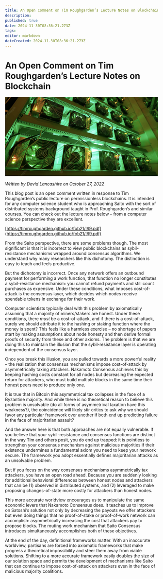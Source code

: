 ```yaml
---
title: An Open Comment on Tim Roughgarden’s Lecture Notes on Blockchain
description: 
published: true
date: 2024-11-30T08:36:21.273Z
tags: 
editor: markdown
dateCreated: 2024-11-30T08:36:21.273Z
---
```


# An Open Comment on Tim Roughgarden’s Lecture Notes on Blockchain

![an-open-comment-on.webp](/blog/an-open-comment-on.webp)

*Written by David Lancashire on October 27, 2022*

This blog post is an open comment written in response to Tim Roughgarden’s public lecture on permissionless blockchains. It is intended for any computer science student who is approaching Saito with the sort of distributed systems background taught in Prof. Roughgarden’s and similar courses. You can check out the lecture notes below – from a computer science perspective they are excellent.

[https://timroughgarden.github.io/fob21/l/l9.pdf](https://timroughgarden.github.io/fob21/l/l9.pdf)

From the Saito perspective, there are some problems though. The most significant is that it is incorrect to view public blockchains as sybil-resistance mechanisms wrapped around consensus algorithms. We understand why many researchers like this dichotomy. The distinction is easy to teach and feels productive.

But the dichotomy is incorrect. Once any network offers an outbound payment for performing a work function, that function no longer constitutes a sybil-resistance mechanism: you cannot refund payments and still count purchases as expensive. Under these conditions, what imposes cost-of-attack is the consensus layer, which decides which nodes receive spendable tokens in exchange for their work.

Computer scientists typically deal with this problem by axiomatically assuming that a majority of miners/stakers are honest. Under these conditions, there *must* be a cost-of-attack, and if there is a cost-of-attack, surely we should attribute it to the hashing or staking function where the money is spent? This feels like a harmless exercise – no shortage of papers start by making assumptions about node honesty and then derive formal proofs of security from these and other axioms. The problem is that we are doing this to maintain the illusion that the sybil-resistance layer is operating independent of the consensus layer.

Once you break this illusion, you are pulled towards a more powerful reality – the realization that consensus mechanisms impose cost-of-attack by asymmetrically taxing attackers. Nakamoto Consensus achieves this by keeping hashing costs constant for all nodes but decreasing the expected return for attackers, who must build multiple blocks in the same time their honest peers need to produce only one.

It is true that in Bitcoin this asymmetrical tax collapses in the face of a Byzantine majority. And while there is no theoretical reason to believe this problem is unsolvable (do all forms of asymmetrical taxation have this weakness?), the coincidence will likely stir critics to ask why we should favor any particular framework over another if both end up predicting failure in the face of majoritarian assault?

And the answer here is that both approaches are not equally vulnerable. If you believe that your sybil-resistance and consensus functions are distinct in the way Tim and others posit, you do end up trapped: it is pointless to strengthen your consensus mechanism against malicious majorities if their existence undermines a fundamental axiom you need to keep your network secure. The framework you adopt essentially defines majoritarian attacks as an unsolvable problem.

But if you focus on the way consensus mechanisms asymmetrically tax attackers, you have an open road ahead. Because you are suddenly looking for additional behavioral differences between honest nodes and attackers that can be (1) observed in distributed systems, and (2) leveraged to make proposing changes-of-state more costly for attackers than honest nodes.

This more accurate worldview encourages us to manipulate the same economic levers that Nakamoto Consensus does. It teaches us to improve on Satoshi’s solution not only by decreasing the payouts we offer attackers but even doing things that no proof-of-stake or proof-of-work network can accomplish: asymmetrically increasing the cost that attackers pay to propose blocks. The routing work mechanism that Saito Consensus introduces simultaneously accomplishes both of these objectives.

At the end of the day, definitional frameworks matter. With an inaccurate worldview, partisans are forced into axiomatic frameworks that make progress a theoretical impossibility and steer them away from viable solutions. Shifting to a more accurate framework easily doubles the size of our solution space and permits the development of mechanisms like Saito that can continue to impose cost-of-attack on attackers even in the face of malicious majority coalitions.
